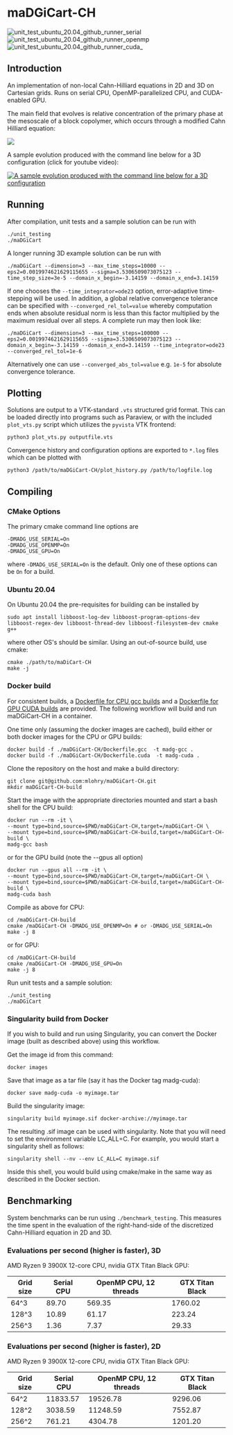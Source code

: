 # maDGiCart-CH

![unit_test_ubuntu_20.04_github_runner_serial](https://github.com/mlohry/maDGiCart-CH/actions/workflows/unit_test_github_runner.yml/badge.svg?branch=master)
![unit_test_ubuntu_20.04_github_runner_openmp](https://github.com/mlohry/maDGiCart-CH/actions/workflows/unit_test_github_runner_openmp.yml/badge.svg?branch=master)
![unit_test_ubuntu_20.04_github_runner_cuda_](https://github.com/mlohry/maDGiCart-CH/actions/workflows/unit_test_github_runner_cuda.yml/badge.svg?branch=master)

## Introduction

An implementation of non-local Cahn-Hilliard equations in 2D and 3D on Cartesian grids. Runs on serial CPU, OpenMP-parallelized CPU, and CUDA-enabled GPU.


The main field that evolves is relative concentration of the primary phase at the mesoscale of a block copolymer, which occurs through a modified Cahn Hilliard equation:

<img src="https://github.com/mlohry/maDGiCart-CH/blob/master/.github/figs/cheqn.gif">

A sample evolution produced with the command line below for a 3D configuration (click for youtube video):


[![A sample evolution produced with the command line below for a 3D configuration](https://github.com/mlohry/maDGiCart-CH/blob/master/.github/figs/chimages.0999.png)](https://www.youtube.com/watch?v=_-25dzpj4Lo "A sample evolution produced with the command line below for a 3D configuration")


## Running

After compilation, unit tests and a sample solution can be run with

    ./unit_testing
    ./maDGiCart

A longer running 3D example solution can be run with

    ./maDGiCart --dimension=3 --max_time_steps=10000 --eps2=0.0019974621629115655 --sigma=3.5306509073075123 --time_step_size=3e-5 --domain_x_begin=-3.14159 --domain_x_end=3.14159

If one chooses the `--time_integrator=ode23` option, error-adaptive time-stepping will be used. In addition, a global relative convergence tolerance can be specified with `--converged_rel_tol=value` whereby computation ends when absolute residual norm is less than this factor multiplied by the maximum residual over all steps. A complete run may then look like:

    ./maDGiCart --dimension=3 --max_time_steps=100000 --eps2=0.0019974621629115655 --sigma=3.5306509073075123 --domain_x_begin=-3.14159 --domain_x_end=3.14159 --time_integrator=ode23 --converged_rel_tol=1e-6

Alternatively one can use `--converged_abs_tol=value` e.g. `1e-5` for absolute convergence tolerance. 

## Plotting

Solutions are output to a VTK-standard `.vts` structured grid format. This can be loaded directly into programs such as Paraview, or with the included `plot_vts.py` script which utilizes the `pyvista` VTK frontend:

    python3 plot_vts.py outputfile.vts

Convergence history and configuration options are exported to `*.log` files which can be plotted with

    python3 /path/to/maDGiCart-CH/plot_history.py /path/to/logfile.log
     

## Compiling

### CMake Options

The primary cmake command line options are

    -DMADG_USE_SERIAL=On
    -DMADG_USE_OPENMP=On
    -DMADG_USE_GPU=On

where `-DMADG_USE_SERIAL=On` is the default. Only one of these options can be `On` for a build.


### Ubuntu 20.04

On Ubuntu 20.04 the pre-requisites for building can be installed by

    sudo apt install libboost-log-dev libboost-program-options-dev libboost-regex-dev libboost-thread-dev libboost-filesystem-dev cmake g++

where other OS's should be similar. Using an out-of-source build, use cmake:

    cmake ./path/to/maDiCart-CH
    make -j

### Docker build

For consistent builds, a [Dockerfile for CPU gcc builds](Dockerfile.gcc) and a [Dockerfile for GPU CUDA builds](Dockerfile.cuda) are provided. The following workflow will build and run maDGiCart-CH in a container.

One time only (assuming the docker images are cached), build either or both docker images for the CPU or GPU builds:

    docker build -f ./maDGiCart-CH/Dockerfile.gcc  -t madg-gcc .
    docker build -f ./maDGiCart-CH/Dockerfile.cuda  -t madg-cuda .

Clone the repository on the host and make a build directory:

    git clone git@github.com:mlohry/maDGiCart-CH.git
    mkdir maDGiCart-CH-build

Start the image with the appropriate directories mounted and start a bash shell for the CPU build:

    docker run --rm -it \
    --mount type=bind,source=$PWD/maDGiCart-CH,target=/maDGiCart-CH \
    --mount type=bind,source=$PWD/maDGiCart-CH-build,target=/maDGiCart-CH-build \
    madg-gcc bash
    
or for the GPU build (note the --gpus all option)

    docker run --gpus all --rm -it \
    --mount type=bind,source=$PWD/maDGiCart-CH,target=/maDGiCart-CH \
    --mount type=bind,source=$PWD/maDGiCart-CH-build,target=/maDGiCart-CH-build \
    madg-cuda bash

Compile as above for CPU:

    cd /maDGiCart-CH-build
    cmake /maDGiCart-CH -DMADG_USE_OPENMP=On # or -DMADG_USE_SERIAL=On
    make -j 8
    
or for GPU:

    cd /maDGiCart-CH-build
    cmake /maDGiCart-CH -DMADG_USE_GPU=On
    make -j 8

Run unit tests and a sample solution:

    ./unit_testing
    ./maDGiCart

### Singularity build from Docker

If you wish to build and run using Singularity, you can convert the Docker image (built as described above) using this workflow.

Get the image id from this command:

    docker images

Save that image as a tar file (say it has the Docker tag madg-cuda):

    docker save madg-cuda -o myimage.tar

Build the singularity image:

    singularity build myimage.sif docker-archive://myimage.tar

The resulting .sif image can be used with singularity. Note that you will need to set the environment variable LC_ALL=C. For example, you would start a singularity shell as follows:

    singularity shell --nv --env LC_ALL=C myimage.sif

Inside this shell, you would build using cmake/make in the same way as described in the Docker section.

## Benchmarking

System benchmarks can be run using `./benchmark_testing`. This measures the time spent in the evaluation of the right-hand-side of the discretized Cahn-Hilliard equation in 2D and 3D.

### Evaluations per second (higher is faster), 3D

AMD Ryzen 9 3900X 12-core CPU, nvidia GTX Titan Black GPU:

| Grid size     | Serial CPU  | OpenMP CPU, 12 threads | GTX Titan Black | 
| ------------- | ------------- | ------------- | ------------- |
| 64^3  | 89.70 | 569.35 | 1760.02   |
| 128^3  | 10.89  | 61.17 |  223.24  |
| 256^3  | 1.36  | 7.37 |   29.33   |


### Evaluations per second (higher is faster), 2D

AMD Ryzen 9 3900X 12-core CPU, nvidia GTX Titan Black GPU:

| Grid size     | Serial CPU  | OpenMP CPU, 12 threads | GTX Titan Black | 
| ------------- | ------------- | ------------- | ------------- |
| 64^2   | 11833.57  | 19526.78 | 9296.06  |
| 128^2  | 3038.59  | 11248.59 |  7552.87  |
| 256^2  | 761.21  | 4304.78 |   1201.20   |
